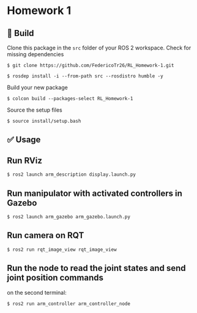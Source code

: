 # Homework 1

## :hammer: Build

Clone this package in the `src` folder of your ROS 2 workspace. Check for missing dependencies
```
$ git clone https://github.com/FedericoTr26/RL_Homework-1.git
```
```
$ rosdep install -i --from-path src --rosdistro humble -y
```
Build your new package

```
$ colcon build --packages-select RL_Homework-1
```
Source the setup files

```
$ source install/setup.bash
```
## :white_check_mark: Usage

## Run RViz 
```
$ ros2 launch arm_description display.launch.py
```

## Run manipulator with activated controllers in Gazebo
```
$ ros2 launch arm_gazebo arm_gazebo.launch.py
```

## Run camera on RQT
```
$ ros2 run rqt_image_view rqt_image_view
```

## Run the node to read the joint states and send joint position commands
on the second terminal:
```
$ ros2 run arm_controller arm_controller_node
```
